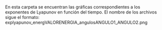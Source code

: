 En esta carpeta se encuentran las gráficas correspondientes a los exponentes de Lyapunov en función del tiempo.
El nombre de los archivos sigue el formato:
explyapunov_energVALORENERGIA_angulosANGULO1_ANGULO2.png
